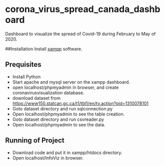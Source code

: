 # corona_virus_spread_canada_dashboard
Dashboard to visualize the spread of Covid-19 during February to May of 2020.

##Installation
Install [xampp](https://www.apachefriends.org/download.html) software.


## Prequisites
- Install Python
- Start apache and mysql server on the xampp dashboard.
- open localhost/phpmyadmin in browser, and create coronavirusvisualization database.
- download dataset from https://www150.statcan.gc.ca/t1/tbl1/en/tv.action?pid=1310078101
- Goto dataset directory and run sqlconnection.py
- Open localhost/phpmyadmin to see the table creation.
- Goto dataset directory and run csvreader.py
- Open localhost/phpmyadmin to see the data.

## Running of Project
- Download code and put it in xampp/htdocs directory.
- Open localhost/InfoViz in browser.
